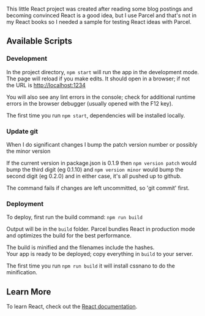 This little React project was created after reading some blog postings and becoming
convinced React is a good idea, but I use Parcel and that's not in my React books
so I needed a sample for testing React ideas with Parcel.

## Available Scripts

### Development
In the project directory, `npm start`
will run the app in the development mode.
The page will reload if you make edits.
It should open in a browser; if not the URL is [http://localhost:1234](http://localhost:1234)

You will also see any lint errors in the console; check for additional runtime errors in the browser debugger (usually opened with the F12 key).

The first time you run `npm start`, dependencies will be installed locally.

### Update git
When I do significant changes I bump the patch version number or possibly the minor version

If the current version in package.json is 0.1.9 then
````npm version patch```` would bump the third digit (eg 0.1.10)
and
````npm version minor```` would bump the second digit (eg 0.2.0)
and in either case, it's all pushed up to github.

The command fails if changes are left uncommitted, so 'git commit' first.

### Deployment
To deploy, first run the build command: `npm run build`

Output will be in the `build` folder. Parcel bundles React in production mode and optimizes the build for the best performance.

The build is minified and the filenames include the hashes.<br>
Your app is ready to be deployed; copy everything in `build` to your server.

The first time you run `npm run build` it will install cssnano to do the minification.

## Learn More

To learn React, check out the [React documentation](https://reactjs.org/).
